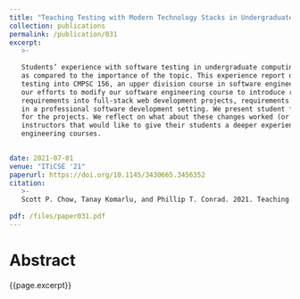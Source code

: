 ```yaml
---
title: "Teaching Testing with Modern Technology Stacks in Undergraduate Software Engineering Courses"
collection: publications
permalink: /publication/031
excerpt:
   >-
   
   Students’ experience with software testing in undergraduate computing courses is often relatively shallow, 
   as compared to the importance of the topic. This experience report describes introducing industrial-strength
   testing into CMPSC 156, an upper division course in software engineering at UC Santa Barbara. We describe
   our efforts to modify our software engineering course to introduce rigorous test-coverage 
   requirements into full-stack web development projects, requirements similar to those the authors had experienced
   in a professional software development setting. We present student feedback on the course and coverage metrics 
   for the projects. We reflect on what about these changes worked (or didn’t), and provide suggestions for other
   instructors that would like to give their students a deeper experience with software testing in their software
   engineering courses.

   
date: 2021-07-01 
venue: "ITiCSE '21"
paperurl: https://doi.org/10.1145/3430665.3456352
citation:
   >-
   Scott P. Chow, Tanay Komarlu, and Phillip T. Conrad. 2021. Teaching Testing with Modern Technology Stacks in Undergraduate Software Engineering Courses. In 26th ACM Conference on Innovation and Technology in Computer Science Education V. 1 (ITiCSE 2021), June 26–July 1, 2021, Virtual Event, Germany. ACM, New York, NY, USA, 7 pages. https://doi.org/10.1145/3430665.3456352
   
pdf: /files/paper031.pdf
---
```


# Abstract

{{page.excerpt}}
